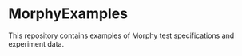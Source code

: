 # MorphyExamples
This repository contains examples of Morphy test specifications and experiment data. 
